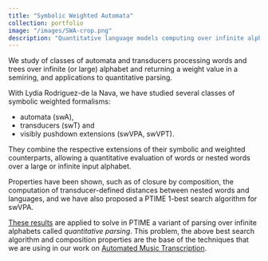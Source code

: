 ```yaml
---
title: "Symbolic Weighted Automata"
collection: portfolio
image: "/images/SWA-crop.png"
description: "Quantitative language models computing over infinite alphabets."
---
```


We study of classes of automata and transducers processing words and trees over infinite (or large) alphabet and returning a weight value in a semiring,  and applications to quantitative parsing.

With Lydia Rodriguez-de la Nava, we have studied several classes of symbolic weighted formalisms:

- automata (swA), 
- transducers (swT) and 
- visibly pushdown extensions (swVPA, swVPT). 

They combine the respective extensions of their symbolic and weighted counterparts, allowing a quantitative evaluation of words or nested words over a large or infinite input alphabet.

Properties have been shown, such as of closure by composition, the computation of transducer-defined distances between nested words and languages, and we have also proposed a PTIME 1-best search algorithm for swVPA. 

[These results](publication/2022-06-01-Symbolic-Weighted-Language-Models-Quantitative-Parsing-and-Automated-Music-Transcription) are applied to solve in PTIME a variant of parsing over infinite alphabets called *quantitative parsing*. This problem, the above best search algorithm and composition properties are the base of the techniques that we are using in our work on [Automated Music Transcription](portfolio/2025-AMT/). 

